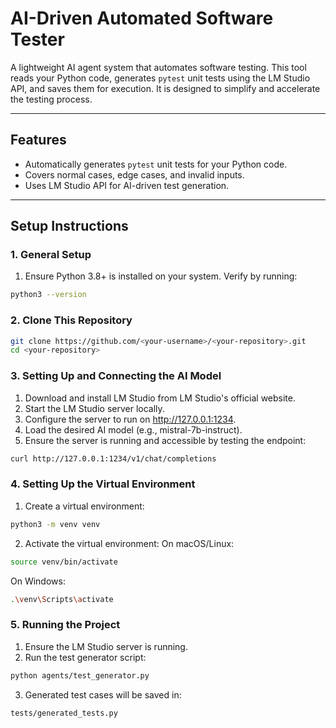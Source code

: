 # AI-Driven Automated Software Tester

A lightweight AI agent system that automates software testing. This tool reads your Python code, generates `pytest` unit tests using the LM Studio API, and saves them for execution. It is designed to simplify and accelerate the testing process.

---

## Features
- Automatically generates `pytest` unit tests for your Python code.
- Covers normal cases, edge cases, and invalid inputs.
- Uses LM Studio API for AI-driven test generation.

---

## Setup Instructions

### 1. General Setup
1. Ensure Python 3.8+ is installed on your system. Verify by running:
```bash
python3 --version
```

### 2. Clone This Repository
```bash
git clone https://github.com/<your-username>/<your-repository>.git    
cd <your-repository>
```

### 3. Setting Up and Connecting the AI Model
1. Download and install LM Studio from LM Studio's official website.
2. Start the LM Studio server locally.
3. Configure the server to run on http://127.0.0.1:1234.
4. Load the desired AI model (e.g., mistral-7b-instruct).
5. Ensure the server is running and accessible by testing the endpoint:
```bash
curl http://127.0.0.1:1234/v1/chat/completions
```

### 4. Setting Up the Virtual Environment
1. Create a virtual environment:
```bash
python3 -m venv venv
```
2. Activate the virtual environment:
On macOS/Linux:
```bash
source venv/bin/activate
```
On Windows:
```bash
.\venv\Scripts\activate
```
### 5. Running the Project
1. Ensure the LM Studio server is running.
2. Run the test generator script:
```bash
python agents/test_generator.py
```
3. Generated test cases will be saved in:
```bash
tests/generated_tests.py
```
